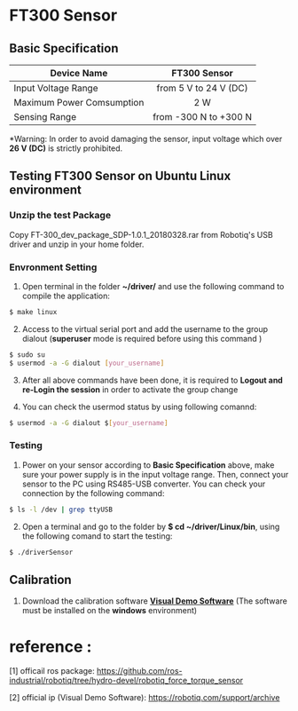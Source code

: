 # FT300 Sensor

## Basic Specification

Device Name                   | FT300 Sensor
------------------------------|:-------------------------------:| 
Input Voltage Range           | from 5 V to 24 V (DC)
Maximum Power Comsumption     | 2 W
Sensing Range                 | from -300 N to +300 N

*Warning: In order to avoid damaging the sensor, input voltage which over **26 V (DC)** is strictly prohibited.

## Testing FT300 Sensor on Ubuntu Linux environment

### Unzip the test Package

Copy FT-300_dev_package_SDP-1.0.1_20180328.rar from Robotiq's USB driver and unzip in your home folder.

### Envronment Setting

1. Open terminal in the folder **~/driver/** and use the following command to compile the application:

```bash
$ make linux
```
2. Access to the virtual serial port and add the username to the group dialout
(**superuser** mode is required before using this command )

```bash
$ sudo su
$ usermod -a -G dialout [your_username]
```
3. After all above commands have been done, it is required to **Logout and re-Login the session** in order to activate the group change

4. You can check the usermod status by using following comannd:

```bash
$ usermod -a -G dialout $[your_username]
```
### Testing

1. Power on your sensor according to **Basic Specification** above, make sure your power supply is in the input voltage range. Then, connect your sensor to the PC using RS485-USB converter. You can check your connection by the following command:

```bash
$ ls -l /dev | grep ttyUSB
```

2. Open a terminal and go to the folder by **$ cd ~/driver/Linux/bin**, using the following comand to start the testing:

```bash
$ ./driverSensor
```
## Calibration

1. Download the calibration software [**Visual Demo Software**](https://robotiq.com/support/archive/) (The software must be installed on the **windows** environment)


# reference :
 
 [1] officail ros package: https://github.com/ros-industrial/robotiq/tree/hydro-devel/robotiq_force_torque_sensor
 
 [2] official ip (Visual Demo Software): https://robotiq.com/support/archive
